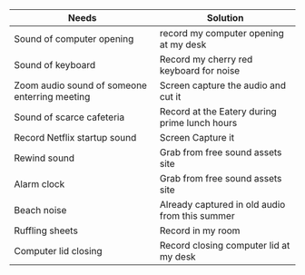 | Needs | Solution |
|-------|----------|
| Sound of computer opening | record my computer opening at my desk  |
| Sound of keyboard | Record my cherry red keyboard for noise |
| Zoom audio sound of someone enterring meeting | Screen capture the audio and cut it |
| Sound of scarce cafeteria | Record at the Eatery during prime lunch hours |
| Record Netflix startup sound | Screen Capture it |
| Rewind sound | Grab from free sound assets site |
| Alarm clock | Grab from free sound assets site |
| Beach noise | Already captured in old audio from this summer |
| Ruffling sheets | Record in my room |
| Computer lid closing | Record closing computer lid at my desk |
